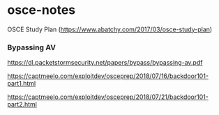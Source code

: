 # osce-notes


OSCE Study Plan (https://www.abatchy.com/2017/03/osce-study-plan)

### Bypassing AV 

https://dl.packetstormsecurity.net/papers/bypass/bypassing-av.pdf

https://captmeelo.com/exploitdev/osceprep/2018/07/16/backdoor101-part1.html

https://captmeelo.com/exploitdev/osceprep/2018/07/21/backdoor101-part2.html



